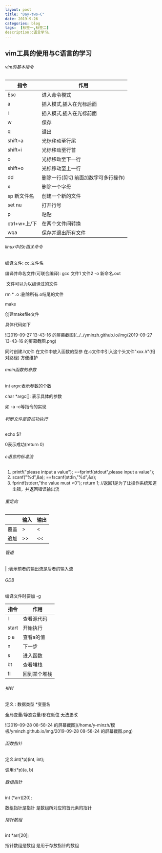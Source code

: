 ```yaml
---
layout: post
title: "Day-two-C"
date: 2019-9-26
categories: blog
tags:  [标签一,标签二]
description:c语言学习。
---
```


## vim工具的使用与C语言的学习

###### vim的基本指令

| 指令          | 作用                                 |
| ------------- | ------------------------------------ |
| Esc           | 进入命令模式                         |
| a             | 插入模式,插入在光标后面              |
| i             | 插入模式,插入在光标前面              |
| w             | 保存                                 |
| q             | 退出                                 |
| shift+a       | 光标移动至行尾                       |
| shift+i       | 光标移动至行首                       |
| o             | 光标移动至下一行                     |
| shift+o       | 光标移动至上一行                     |
| dd            | 删除一行(剪切  前面加数字可多行操作) |
| x             | 删除一个字母                         |
| sp   新文件名 | 创建一个新的文件                     |
| set  nu       | 打开行号                             |
| p             | 粘贴                                 |
| ctrl+w+上/下  | 在两个文件间转换                     |
| wqa           | 保存并退出所有文件                   |

###### linux中的c相关命令

编译文件:	cc.文件名

编译并命名文件(可联合编译):	gcc    文件1    文件2    -o    新命名.out

​															 文件可以为以编译过的文件

rm    * .o  :删除所有.o结尾的文件

make

创建makefile文件

具体代码如下

![2019-09-27 13-43-16 的屏幕截图](../../yminzh.github.io/img/2019-09-27 13-43-16 的屏幕截图.png)

同时创建.h文件  在文件中放入函数的型参  在.c文件中引入这个头文件"xxx.h"(相对路径)  方便维护

###### main函数的参数

int argv:表示参数的个数

char *argc[]: 表示具体的参数

如 -a   -o等指令的实现

###### 判断文件是否成功执行

echo $?

0表示成功(return  0)

###### c语言的标准流

1. printf("please intput a value");  ==fprintf(stdout",please input a value");
2. scanf("%d",&a);  ==fscanf(stdin,"%d",&a);
3. fprintf(stderr,"the value must >0");  return 1;  //返回1是为了让操作系统知道出错，并返回错误输出流

###### 重定向

|      | 输入 | 输出 |
| ---- | ---- | ---- |
| 覆盖 | >    | <    |
| 追加 | \>>  | <<   |

###### 管道

|	:表示前者的输出流是后者的输入流

###### GDB

编译文件时要加    -g

| 指令   | 作用         |
| ------ | ------------ |
| l      | 查看源代码   |
| start  | 开始执行     |
| p    a | 查看a的值    |
| n      | 下一步       |
| s      | 进入函数     |
| bt     | 查看堆栈     |
| fl     | 回到某个堆栈 |

###### 指针

定义   :     数据类型   *变量名

全局变量/静态变量/都在低位  无法更改

![2019-09-28 08-58-24 的屏幕截图](/home/y-minzh/模板/yminzh.github.io/img/2019-09-28 08-58-24 的屏幕截图.png)

###### 函数指针

定义:int(*p)(int, int);

调用:(*p)(a, b)

###### 数组指针

int   (*arr)[20];

数组指针是指针  是数组所对应的首元素的指针

###### 指针数组

int  *arr[20];

指针数组是数组   是用于存放指针的数组